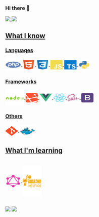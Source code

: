 ### Hi there 👋

 <div>
  <a href="https://github.com/lucasribeiro-dev">
  <img height="180em" src="https://github-readme-stats.vercel.app/api?username=lucasribeiro-dev&show_icons=true&theme=city_lights&include_all_commits=true&count_private=true"/>
  <img height="180em" src="https://github-readme-stats.vercel.app/api/top-langs/?username=lucasribeiro-dev&layout=compact&langs_count=7&theme=city_lights"/>
</div>
  
 ## What I know
  
 ### Languages
 <div style="display: inline_block">
  <img align="center" alt="Lucas-Php" height="40" width="50" src="https://raw.githubusercontent.com/devicons/devicon/master/icons/php/php-plain.svg">
  <img align="center" alt="Lucas-HTML" height="30" width="40" src="https://raw.githubusercontent.com/devicons/devicon/master/icons/html5/html5-original.svg">
  <img align="center" alt="Lucas-CSS" height="30" width="40" src="https://raw.githubusercontent.com/devicons/devicon/master/icons/css3/css3-original.svg">
  <img align="center" alt="Lucas-Js" height="30" width="40" src="https://raw.githubusercontent.com/devicons/devicon/master/icons/javascript/javascript-plain.svg">
  <img align="center" alt="Lucas-Ts" height="30" width="40" src="https://raw.githubusercontent.com/devicons/devicon/master/icons/typescript/typescript-plain.svg">
  <img align="center" alt="Lucas-Python" height="30" width="40" src="https://raw.githubusercontent.com/devicons/devicon/master/icons/python/python-original.svg">
</div>

### Frameworks

  <div>
  <img align="center" alt="Lucas-nodeJs" height="50" width="60" src="https://raw.githubusercontent.com/devicons/devicon/master/icons/nodejs/nodejs-plain-wordmark.svg">
  <img align="center" alt="Lucas-Laravel" height="30" width="40" src="https://raw.githubusercontent.com/devicons/devicon/master/icons/laravel/laravel-plain.svg">
  <img align="center" alt="Lucas-Vuejs" height="30" width="40" src="https://raw.githubusercontent.com/devicons/devicon/master/icons/vuejs/vuejs-original.svg">
  <img align="center" alt="Lucas-React" height="30" width="40" src="https://raw.githubusercontent.com/devicons/devicon/master/icons/react/react-original.svg">
  <img align="center" alt="Lucas-Sass" height="30" width="40" src="https://raw.githubusercontent.com/devicons/devicon/master/icons/sass/sass-original.svg">
  <img align="center" alt="Lucas-Bootstrap" height="30" width="40" src="https://raw.githubusercontent.com/devicons/devicon/master/icons/bootstrap/bootstrap-plain.svg">
  </div>
 
 ### Others

 <div>
 <img align="center" alt="Lucas-Git" height="30" width="40" src="https://raw.githubusercontent.com/devicons/devicon/master/icons/git/git-original.svg">
 <img align="center" alt="Lucas-Docker" height="40" width="50" src="https://raw.githubusercontent.com/devicons/devicon/master/icons/docker/docker-original.svg">
</div>
  
  ## What I'm learning
  
   <div style="display: inline_block"><br>
  <img align="center" alt="Lucas-GraphQl" height="40" width="50" src="https://raw.githubusercontent.com/devicons/devicon/master/icons/graphql/graphql-plain.svg">
  <img align="center" alt="Lucas-AWS" height="100" width="60" src="https://raw.githubusercontent.com/devicons/devicon/master/icons/amazonwebservices/amazonwebservices-plain-wordmark.svg">
</div>

##
 
<div> 
  
  <a href = "mailto:mrlucas026@gmail.com"><img src="https://img.shields.io/badge/-Gmail-%23333?style=for-the-badge&logo=gmail&logoColor=white" target="_blank"></a>
  <a href="https://www.linkedin.com/in/dev-web-lucas-ribeiro/" target="_blank"><img src="https://img.shields.io/badge/-LinkedIn-%230077B5?style=for-the-badge&logo=linkedin&logoColor=white" target="_blank"></a> 
  </div>

  <!--
**lucasribeiro-dev/lucasribeiro-dev** is a ✨ _special_ ✨ repository because its `README.md` (this file) appears on your GitHub profile.

Here are some ideas to get you started:

- 🔭 I’m currently working on ...
- 🌱 I’m currently learning ...
- 👯 I’m looking to collaborate on ...
- 🤔 I’m looking for help with ...
- 💬 Ask me about ...
- 📫 How to reach me: ...
- 😄 Pronouns: ...
- ⚡ Fun fact: ...
-->
